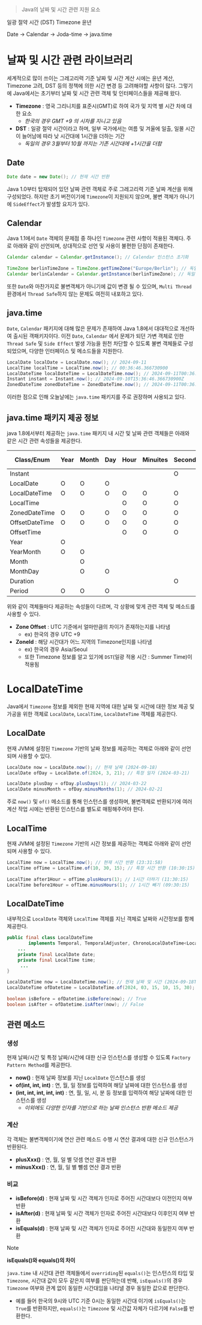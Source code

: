 > Java의 날짜 및 시간 관련 지원 요소

일광 절약 시간 (DST)
Timezone
윤년

Date -> Calendar -> Joda-time -> java.time

# 날짜 및 시간 관련 라이브러리
세계적으로 많이 쓰이는 그레고리력 기준 날짜 및 시간 계산 시에는 윤년 계산, Timezone 고려, DST 등의 정책에 의한 시간 변경 등 고려해야할 사항이 많다.
그렇기에 Java에서는 초기부터 날짜 및 시간 관련 객체 및 인터페이스들을 제공해 왔다.

- **Timezone** : 영국 그리니치를 표준시(GMT)로 하여 국가 및 지역 별 시간 차에 대한 요소
	- *한국의 경우 GMT +9 의 시차를 지니고 있음*
- **DST** : 일광 절약 시간이라고 하며, 일부 국가에서는 여름 및 겨울에 일출, 일몰 시간이 늘어남에 따라 낮 시간대에 1시간을 더하는 기간
	- *독일의 경우 3월부터 10월 까지는 기존 시간대에 +1시간을 더함*
## Date
```java
Date date = new Date(); // 현재 시간 반환
```
Java 1.0부터 탑재되어 있던 날짜 관련 객체로 주로 그레고리력 기준 날짜 계산을 위해 구성되었다.
하지만 초기 버전이기에 `Timezone`이 지원되지 않으며, 불변 객체가 아니기에 `SideEffect`가 발생할 요지가 있다.

## Calendar
Java 1.1에서 `Date` 객체의 문제점 중 하나인 `Timezone` 관련 사항이 적용된 객체다. 주로 아래와 같이 선언되며, 상대적으로 선언 및 사용이 불편한 단점이 존재한다. 
```java
Calendar calendar = Calendar.getInstance(); // Calendar 인스턴스 초기화  
  
TimeZone berlinTimeZone = TimeZone.getTimeZone("Europe/Berlin"); // 독일 베를린 기준 Timezone 설정  
Calendar berlinCalendar = Calendar.getInstance(berlinTimeZone); // 독일 베를린 기준 Calendar 인스턴스 초기화
```

또한 `Date`와 마찬가지로 불변객체가 아니기에 값이 변경 될 수 있으며, `Multi Thread` 환경에서 `Thread Safe`하지 않는 문제도 여전히 내포하고 있다.

## java.time
`Date`, `Calendar` 패키지에 대해 많은 문제가 존재하여 Java 1.8에서 대대적으로 개선하여 출시된 객패키지이다.
이전 `Date`, `Calendar` 에서 문제가 되던 가변 객체로 인한 `Thread Safe` 및 `Side Effect` 발생 가능을 원천 차단할 수 있도록 불변 객체들로 구성되었으며, 다양한 인터페이스 및 메소드들을 지원한다.

```java
LocalDate localDate = LocalDate.now(); // 2024-09-11  
LocalTime localTime = LocalTime.now(); // 00:36:46.366730900  
LocalDateTime localDateTime = LocalDateTime.now(); // 2024-09-11T00:36:46.366730900  
Instant instant = Instant.now(); // 2024-09-10T15:36:46.366730900Z  
ZonedDateTime zonedDateTime = ZonedDateTime.now(); // 2024-09-11T00:36:46.367730700+09:00[Asia/Seoul]
```

이러한 점으로 인해 오늘날에는 `java.time` 패키지를 주로 권장하며 사용되고 있다.

## java.time 패키지 제공 정보
java 1.8에서부터 제공하는 `java.time` 패키지 내 시간 및 날짜 관련 객체들은 아래와 같은 시간 관련 속성들을 제공한다.

| Class/Enum     | Year | Month | Day | Hour | Minuites | Seconds | Zone Offset | Zone ID |
| -------------- | ---- | ----- | --- | ---- | -------- | ------- | ----------- | ------- |
| Instant        |      |       |     |      |          | O       |             |         |
| LocalDate      | O    | O     | O   |      |          |         |             |         |
| LocalDateTime  | O    | O     | O   | O    | O        | O       |             |         |
| LocalTime      |      |       |     | O    | O        | O       |             |         |
| ZonedDateTime  | O    | O     | O   | O    | O        | O       | O           | O       |
| OffsetDateTime | O    | O     | O   | O    | O        | O       | O           |         |
| OffsetTime     |      |       |     | O    | O        | O       | O           |         |
| Year           | O    |       |     |      |          |         |             |         |
| YearMonth      | O    | O     |     |      |          |         |             |         |
| Month          |      | O     |     |      |          |         |             |         |
| MonthDay       |      | O     | O   |      |          |         |             |         |
| Duration       |      |       |     |      |          | O       |             |         |
| Period         | O    | O     | O   |      |          |         |             |         |
위와 같이 객체들마다 제공하는 속성들이 다르며, 각 상황에 맞게 관련 객체 및 메소드를 사용할 수 있다.
- **Zone Offset** : UTC 기준에서 얼마만큼의 차이가 존재하는지를 나타냄
	- ex) 한국의 경우 UTC +9
- **ZoneId** : 해당 시간대가 어느 지역의 Timezone인지를 나타냄
	- ex) 한국의 경우 Asia/Seoul
	- 또한 Timezone 정보를 알고 있기에 `DST`(일광 적용 시간 : Summer Time)이 적용됨

# LocalDateTime
Java에서 `Timezone` 정보를 제외한 현재 지역에 대한 날짜 및 시간에 대한 정보 제공 및 가공을 위한 객체로 `LocalDate`, `LocalTime`, `LocalDateTime` 객체를 제공한다.

## LocalDate
현재 JVM에 설정된 `Timezone` 기반의 날짜 정보를 제공하는 객체로 아래와 같이 선언되며 사용할 수 있다.
```java
LocalDate now = LocalDate.now(); // 현재 날짜 (2024-09-18)
LocalDate ofDay = LocalDate.of(2024, 3, 21); // 특정 일자 (2024-03-21)

LocalDate plusDay = ofDay.plusDays(1); // 2024-03-22  
LocalDate minusMonth = ofDay.minusMonths(1); // 2024-02-21
```
주로 `now()` 및 `of()` 메소드를 통해 인스턴스를 생성하며, 불변객체로 반환되기에 여러 계산 작업 시에는 반환된 인스턴스를 별도로 매핑해주어야 한다.

## LocalTime
현재 JVM에 설정된 `Timezone` 기반의 시간 정보를 제공하는 객체로 아래와 같이 선언되며 사용할 수 있다.
```java
LocalTime now = LocalTime.now(); // 현재 시간 반환 (23:31:58)
LocalTime ofTime = LocalTime.of(10, 30, 15); // 특정 시간 반환 (10:30:15)  
  
LocalTime after1Hour = ofTime.plusHours(1); // 1시간 더하기 (11:30:15)
LocalTime before1Hour = ofTime.minusHours(1); // 1시간 빼기 (09:30:15)
```

## LocalDateTime
내부적으로 `LocalDate` 객체와 `LocalTime` 객체를 지닌 객체로 날짜와 시간정보를 함께 제공한다.
```java
public final class LocalDateTime  
        implements Temporal, TemporalAdjuster, ChronoLocalDateTime<LocalDate>, Serializable {
    ...
    private final LocalDate date;  
    private final LocalTime time;
	 ...
}
```
```java
LocalDateTime now = LocalDateTime.now(); // 현재 날짜 및 시간 (2024-09-18T23:34:02)
LocalDateTime ofDatetime = LocalDateTime.of(2024, 03, 15, 10, 15, 30); // 특정 날짜 및 시간 (2024-03-15T10:15:30)  
  
boolean isBefore = ofDatetime.isBefore(now); // True  
boolean isAfter = ofDatetime.isAfter(now); // False
```
## 관련 메소드
### 생성
현재 날짜/시간 및 특정 날짜/시간에 대한 신규 인스턴스를 생성할 수 있도록 `Factory Pattern Method`를 제공한다.
- **now()** : 현재 날짜 정보를 지닌 `LocalDate` 인스턴스를 생성
- **of(int, int, int)** : 연, 월, 일 정보를 입력하여 해당 날짜에 대한 인스턴스를 생성
- **(int, int, int, int, int)** : 연, 월, 일, 시, 분 등 정보를 입력하여 해당 날짜에 대한 인스턴스를 생성
	- *이외에도 다양한 인자를 기반으로 하는 날짜 인스턴스 반환 메소드 제공*
### 계산
각 객체는 불변객체이기에 연산 관련 메소드 수행 시 연산 결과에 대한 신규 인스턴스가 반환된다.
- **plusXxx()** : 연, 월, 일 별 덧셈 연산 결과 반환
- **minusXxx()** : 연, 월, 일 별 뺄셈 연산 결과 반환

### 비교
- **isBefore(d)** : 현재 날짜 및 시간 객체가 인자로 주어진 시간대보다 이전인지 여부 반환
- **isAfter(d)** : 현재 날짜 및 시간 객체가 인자로 주어진 시간대보다 이후인지 여부 반환
- **isEquals(d)** : 현재 날짜 및 시간 객체가 인자로 주어진 시간대와 동일한지 여부 반환

> [!NOTE]
> **isEquals()와 equals()의 차이**
> 
> `java.time` 내 시간대 관련 객체들에서 `overriding`된 `equals()`는 인스턴스의 타입 및 `Timezone`, 시간대 값이 모두 같은지 여부를 판단하는데 반해, `isEquals()`의 경우 `Timezone` 여부와 관계 없이 동일한 시간대임을 나타낼 경우 동일한 값으로 판단한다.
> 
> - 예를 들어 한국의 9시와 UTC 기준 0시는 동일한 시간대 이기에 `isEquals()`는 `True`를 반환하지만, `equals()`는 `Timezone` 및 시간값 자체가 다르기에 `False`를 반환한다.
